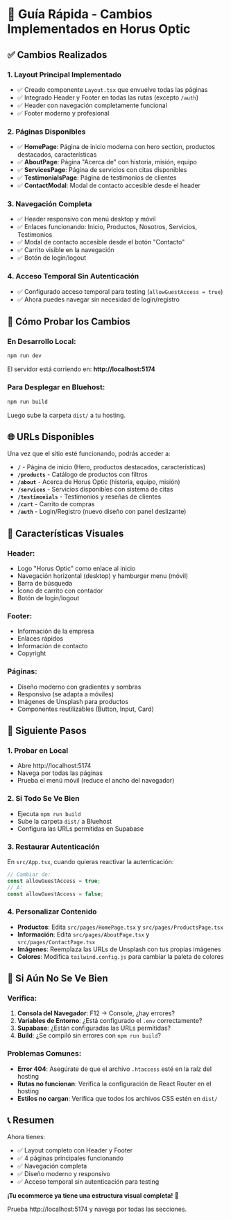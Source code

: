 # 🚀 Guía Rápida - Cambios Implementados en Horus Optic

## ✅ Cambios Realizados

### 1. **Layout Principal Implementado**
- ✅ Creado componente `Layout.tsx` que envuelve todas las páginas
- ✅ Integrado Header y Footer en todas las rutas (excepto `/auth`)
- ✅ Header con navegación completamente funcional
- ✅ Footer moderno y profesional

### 2. **Páginas Disponibles**
- ✅ **HomePage**: Página de inicio moderna con hero section, productos destacados, características
- ✅ **AboutPage**: Página "Acerca de" con historia, misión, equipo
- ✅ **ServicesPage**: Página de servicios con citas disponibles
- ✅ **TestimonialsPage**: Página de testimonios de clientes
- ✅ **ContactModal**: Modal de contacto accesible desde el header

### 3. **Navegación Completa**
- ✅ Header responsivo con menú desktop y móvil
- ✅ Enlaces funcionando: Inicio, Productos, Nosotros, Servicios, Testimonios
- ✅ Modal de contacto accesible desde el botón "Contacto"
- ✅ Carrito visible en la navegación
- ✅ Botón de login/logout

### 4. **Acceso Temporal Sin Autenticación**
- ✅ Configurado acceso temporal para testing (`allowGuestAccess = true`)
- ✅ Ahora puedes navegar sin necesidad de login/registro

## 🔧 Cómo Probar los Cambios

### En Desarrollo Local:
```bash
npm run dev
```
El servidor está corriendo en: **http://localhost:5174**

### Para Desplegar en Bluehost:
```bash
npm run build
```
Luego sube la carpeta `dist/` a tu hosting.

## 🌐 URLs Disponibles

Una vez que el sitio esté funcionando, podrás acceder a:

- **`/`** - Página de inicio (Hero, productos destacados, características)
- **`/products`** - Catálogo de productos con filtros
- **`/about`** - Acerca de Horus Optic (historia, equipo, misión)
- **`/services`** - Servicios disponibles con sistema de citas
- **`/testimonials`** - Testimonios y reseñas de clientes
- **`/cart`** - Carrito de compras
- **`/auth`** - Login/Registro (nuevo diseño con panel deslizante)

## 🎨 Características Visuales

### Header:
- Logo "Horus Optic" como enlace al inicio
- Navegación horizontal (desktop) y hamburger menu (móvil)
- Barra de búsqueda
- Ícono de carrito con contador
- Botón de login/logout

### Footer:
- Información de la empresa
- Enlaces rápidos
- Información de contacto
- Copyright

### Páginas:
- Diseño moderno con gradientes y sombras
- Responsivo (se adapta a móviles)
- Imágenes de Unsplash para productos
- Componentes reutilizables (Button, Input, Card)

## 🔄 Siguiente Pasos

### 1. **Probar en Local**
- Abre http://localhost:5174
- Navega por todas las páginas
- Prueba el menú móvil (reduce el ancho del navegador)

### 2. **Si Todo Se Ve Bien**
- Ejecuta `npm run build`
- Sube la carpeta `dist/` a Bluehost
- Configura las URLs permitidas en Supabase

### 3. **Restaurar Autenticación**
En `src/App.tsx`, cuando quieras reactivar la autenticación:
```typescript
// Cambiar de:
const allowGuestAccess = true;
// A:
const allowGuestAccess = false;
```

### 4. **Personalizar Contenido**
- **Productos**: Edita `src/pages/HomePage.tsx` y `src/pages/ProductsPage.tsx`
- **Información**: Edita `src/pages/AboutPage.tsx` y `src/pages/ContactPage.tsx`
- **Imágenes**: Reemplaza las URLs de Unsplash con tus propias imágenes
- **Colores**: Modifica `tailwind.config.js` para cambiar la paleta de colores

## 🐛 Si Aún No Se Ve Bien

### Verifica:
1. **Consola del Navegador**: F12 → Console, ¿hay errores?
2. **Variables de Entorno**: ¿Está configurado el `.env` correctamente?
3. **Supabase**: ¿Están configuradas las URLs permitidas?
4. **Build**: ¿Se compiló sin errores con `npm run build`?

### Problemas Comunes:
- **Error 404**: Asegúrate de que el archivo `.htaccess` esté en la raíz del hosting
- **Rutas no funcionan**: Verifica la configuración de React Router en el hosting
- **Estilos no cargan**: Verifica que todos los archivos CSS estén en `dist/`

## 📞 Resumen

Ahora tienes:
- ✅ Layout completo con Header y Footer
- ✅ 4 páginas principales funcionando
- ✅ Navegación completa
- ✅ Diseño moderno y responsivo
- ✅ Acceso temporal sin autenticación para testing

**¡Tu ecommerce ya tiene una estructura visual completa!** 🎉

Prueba http://localhost:5174 y navega por todas las secciones.
